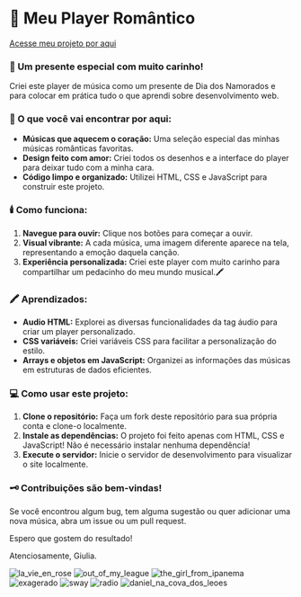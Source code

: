 # 🌹 Meu Player Romântico 
[Acesse meu projeto por aqui](https://iamthatgiulia.github.io/my-music-player/)
### **💌 Um presente especial com muito carinho!** 

Criei este player de música como um presente de Dia dos Namorados e para colocar em prática tudo o que aprendi sobre desenvolvimento web. 

### **🔭 O que você vai encontrar por aqui:**

* **Músicas que aquecem o coração:**  Uma seleção especial das minhas músicas românticas favoritas.
* **Design feito com amor:**  Criei todos os desenhos e a interface do player para deixar tudo com a minha cara.
* **Código limpo e organizado:**  Utilizei HTML, CSS e JavaScript para construir este projeto.

### **🕯️ Como funciona:**

1. **Navegue para ouvir:** Clique nos botões para começar a ouvir.
2. **Visual vibrante:** A cada música, uma imagem diferente aparece na tela, representando a emoção daquela canção.
3. **Experiência personalizada:** Criei este player com muito carinho para compartilhar um pedacinho do meu mundo musical.🖍️

### **🖍️ Aprendizados:**

* **Audio HTML:** Explorei as diversas funcionalidades da tag áudio para criar um player personalizado.
* **CSS variáveis:** Criei variáveis CSS para facilitar a personalização do estilo.
* **Arrays e objetos em JavaScript:** Organizei as informações das músicas em estruturas de dados eficientes.

### **💻 Como usar este projeto:**

1. **Clone o repositório:** Faça um fork deste repositório para sua própria conta e clone-o localmente.
2. **Instale as dependências:** O projeto foi feito apenas com HTML, CSS e JavaScript! Não é necessário instalar nenhuma dependência!
3. **Execute o servidor:** Inicie o servidor de desenvolvimento para visualizar o site localmente.

### **🗝️ Contribuições são bem-vindas!** 
Se você encontrou algum bug, tem alguma sugestão ou quer adicionar uma nova música, abra um issue ou um pull request. 

Espero que gostem do resultado! 

Atenciosamente, 
Giulia.

![la_vie_en_rose](https://github.com/user-attachments/assets/6f19aca7-090e-4492-978e-2c4acfa4fc88) 
![out_of_my_league](https://github.com/user-attachments/assets/95d31b8b-b04b-4b0c-846c-a29139c530a6)
![the_girl_from_ipanema](https://github.com/user-attachments/assets/74b8dae0-ffb7-4c6b-af1b-11b130781c13)
![exagerado](https://github.com/user-attachments/assets/1cb7d476-3e22-42d8-8f43-5a3bc74d1f77)
![sway](https://github.com/user-attachments/assets/61ba01ae-6a14-4b39-9a33-8a2481fbbb31)
![radio](https://github.com/user-attachments/assets/13ff799e-8177-4f31-9e03-a7dc1041e85a)
![daniel_na_cova_dos_leoes](https://github.com/user-attachments/assets/6a55d90c-0036-4ba9-b37a-ec8fbd5575cd)
